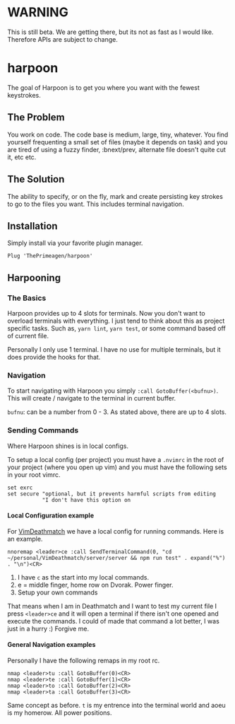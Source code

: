 # WARNING
This is still beta.  We are getting there, but its not as fast as I would like.
Therefore APIs are subject to change.

# harpoon
The goal of Harpoon is to get you where you want with the fewest keystrokes.

## The Problem
You work on code.  The code base is medium, large, tiny, whatever.  You find
yourself frequenting a small set of files (maybe it depends on task) and you
are tired of using a fuzzy finder, :bnext/prev, alternate file doesn't quite
cut it, etc etc.

## The Solution
The ability to specify, or on the fly, mark and create persisting key strokes
to go to the files you want.  This includes terminal navigation.

## Installation
Simply install via your favorite plugin manager.

```
Plug 'ThePrimeagen/harpoon'
```

## Harpooning

### The Basics
Harpoon provides up to 4 slots for terminals.  Now you don't want to overload
terminals with everything.  I just tend to think about this as project specific
tasks.  Such as, `yarn lint`, `yarn test`, or some command based off of current
file.

Personally I only use 1 terminal.  I have no use for multiple terminals, but it
does provide the hooks for that.

### Navigation
To start navigating with Harpoon you simply `:call GotoBuffer(<bufnu>)`.  This
will create / navigate to the terminal in current buffer.

`bufnu`: can be a number from 0 - 3.  As stated above, there are up to 4 slots.


### Sending Commands
Where Harpoon shines is in local configs.

To setup a local config (per project) you must have a `.nvimrc` in the root of
your project (where you open up vim) and you must have the following sets in your root vimrc.


```
set exrc
set secure "optional, but it prevents harmful scripts from editing
           "I don't have this option on
```

#### Local Configuration example
For [VimDeathmatch](https://github.com/VimDeathmatch/server) we have a local
config for running commands.  Here is an example.

```
nnoremap <leader>ce :call SendTerminalCommand(0, "cd ~/personal/VimDeathmatch/server/server && npm run test" . expand("%") . "\n")<CR>
```

1.  I have `c` as the start into my local commands.
2.  e = middle finger, home row on Dvorak.  Power finger.
3.  Setup your own commands


That means when I am in Deathmatch and I want to test my current file I press
`<leader>ce` and it will open a terminal if there isn't one opened and execute
the commands.  I could of made that command a lot better, I was just in a hurry
:)  Forgive me.

#### General Navigation examples
Personally I have the following remaps in my root rc.

```
nmap <leader>tu :call GotoBuffer(0)<CR>
nmap <leader>te :call GotoBuffer(1)<CR>
nmap <leader>to :call GotoBuffer(2)<CR>
nmap <leader>ta :call GotoBuffer(3)<CR>
```

Same concept as before.  `t` is my entrence into the terminal world and aoeu is
my homerow.  All power positions.

